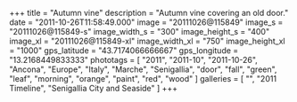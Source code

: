 +++
title = "Autumn vine"
description = "Autumn vine covering an old door."
date = "2011-10-26T11:58:49.000"
image = "20111026@115849"
image_s = "20111026@115849-s"
image_width_s = "300"
image_height_s = "400"
image_xl = "20111026@115849-xl"
image_width_xl = "750"
image_height_xl = "1000"
gps_latitude = "43.7174066666667"
gps_longitude = "13.2168449833333"
phototags = [ "2011", "2011-10", "2011-10-26", "Ancona", "Europe", "Italy", "Marche", "Senigallia", "door", "fall", "green", "leaf", "morning", "orange", "paint", "red", "wood" ]
galleries = [ "", "2011 Timeline", "Senigallia City and Seaside" ]
+++
